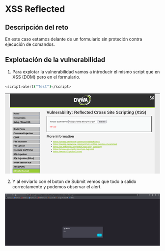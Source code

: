 # XSS Reflected

## Descripción del reto

En este caso estamos delante de un formulario sin proteción contra ejecución de comandos.

## Explotación de la vulnerabilidad

1. Para explotar la vulnerabilidad vamos a introducir el mismo script que en XSS (DOM) pero en el formulario.

```bash
<script>alert("Test")</script>
```

![XSS(Reflected)](/img/XSS(Reflected)/Captura1.png)

2. Y al enviarlo con el boton de Submit vemos que todo a salido correctamente y podemos observar el alert.

![XSS(Reflected)](/img/XSS(Reflected)/Captura2.png)